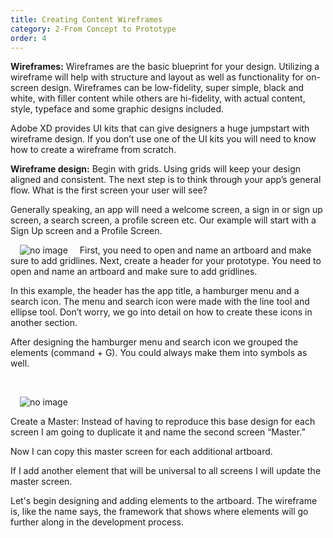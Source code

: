 ```yaml
---
title: Creating Content Wireframes
category: 2-From Concept to Prototype
order: 4
---
```


**Wireframes:** Wireframes are the basic blueprint for your design. Utilizing a wireframe will help with structure and layout as well as functionality for on-screen design. Wireframes can be low-fidelity, super simple, black and white, with filler content while others are hi-fidelity, with actual content, style, typeface and some graphic designs included. 

Adobe XD provides UI kits that can give designers a huge jumpstart with wireframe design. If you don’t use one of the UI kits you will need to know how to create a wireframe from scratch.

**Wireframe design:** Begin with grids. Using grids will keep your design aligned and consistent. The next step is to think through your app’s general flow. What is the first screen your user will see?

Generally speaking, an app will need a welcome screen, a sign in or sign up screen, a search screen, a profile screen etc. Our example will start with a Sign Up screen and a Profile Screen.  

<img style="padding: 0px 15px" src="https://iwilfried.github.io/Adobe-XD-eBook/images/XD-CCWire-01.png" alt="no image"/>    
First, you need to open and name an artboard and make sure to add gridlines.
Next, create a header for your prototype. You need to open and name an artboard and make sure to add gridlines.

In this example, the header has the app title, a hamburger menu and a search icon. The menu and search icon were made with the line tool and ellipse tool. Don’t worry, we go into detail on how to create these icons in another section.

After designing the hamburger menu and search icon we grouped the elements (command + G). You could always make them into symbols as well.  

&nbsp; 

<img style="padding: 0px 15px; float: left" src="https://iwilfried.github.io/Adobe-XD-eBook/images/XD-CCWire-02.png
" alt="no image"/>&nbsp;  

Create a Master: Instead of having to reproduce this base design for each screen I am going to duplicate it and name the second screen “Master.” 

Now I can copy this master screen for each additional artboard.

If I add another element that will be universal to all screens I will update the master screen.

Let's begin designing and adding elements to the artboard. The wireframe is, like the name says, the framework that shows where elements will go further along in the development process.  










